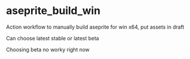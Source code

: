 # aseprite_build_win
Action workflow to manually build aseprite for win x64, put assets in draft

Can choose latest stable or latest beta

Choosing beta no worky right now
